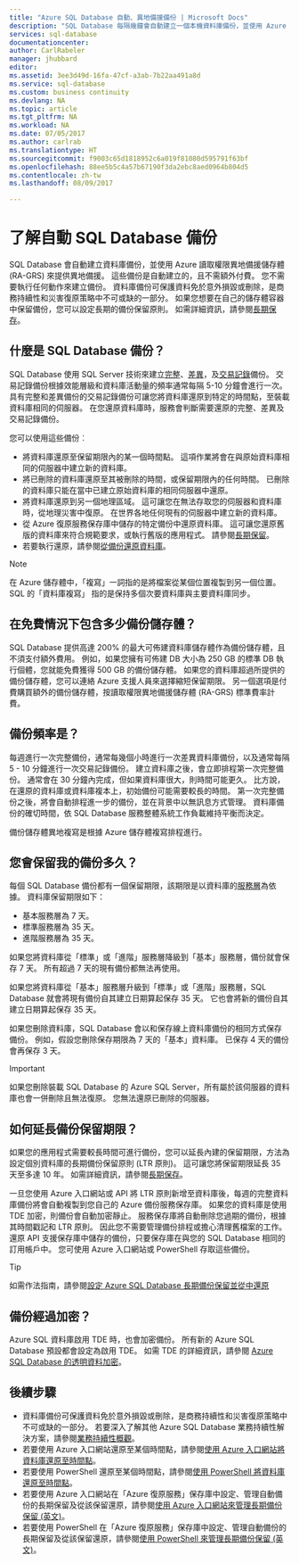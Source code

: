 ```yaml
---
title: "Azure SQL Database 自動、異地備援備份 | Microsoft Docs"
description: "SQL Database 每隔幾鐘會自動建立一個本機資料庫備份，並使用 Azure 讀取權限異地備援儲存體來進行異地備援。"
services: sql-database
documentationcenter: 
author: CarlRabeler
manager: jhubbard
editor: 
ms.assetid: 3ee3d49d-16fa-47cf-a3ab-7b22aa491a8d
ms.service: sql-database
ms.custom: business continuity
ms.devlang: NA
ms.topic: article
ms.tgt_pltfrm: NA
ms.workload: NA
ms.date: 07/05/2017
ms.author: carlrab
ms.translationtype: HT
ms.sourcegitcommit: f9003c65d1818952c6a019f81080d595791f63bf
ms.openlocfilehash: 88ee5b5c4a57b67190f3da2ebc8aed0964b804d5
ms.contentlocale: zh-tw
ms.lasthandoff: 08/09/2017

---
```

# <a name="learn-about-automatic-sql-database-backups"></a>了解自動 SQL Database 備份

SQL Database 會自動建立資料庫備份，並使用 Azure 讀取權限異地備援儲存體 (RA-GRS) 來提供異地備援。 這些備份是自動建立的，且不需額外付費。 您不需要執行任何動作來建立備份。 資料庫備份可保護資料免於意外損毀或刪除，是商務持續性和災害復原策略中不可或缺的一部分。 如果您想要在自己的儲存體容器中保留備份，您可以設定長期的備份保留原則。 如需詳細資訊，請參閱[長期保存](sql-database-long-term-retention.md)。

## <a name="what-is-a-sql-database-backup"></a>什麼是 SQL Database 備份？

SQL Database 使用 SQL Server 技術來建立[完整](https://msdn.microsoft.com/library/ms186289.aspx)、[差異](https://msdn.microsoft.com/library/ms175526.aspx)，及[交易記錄](https://msdn.microsoft.com/library/ms191429.aspx)備份。 交易記錄備份根據效能層級和資料庫活動量的頻率通常每隔 5-10 分鐘會進行一次。 具有完整和差異備份的交易記錄備份可讓您將資料庫還原到特定的時間點，至裝載資料庫相同的伺服器。 在您還原資料庫時，服務會判斷需要還原的完整、差異及交易記錄備份。


您可以使用這些備份︰

* 將資料庫還原至保留期限內的某一個時間點。 這項作業將會在與原始資料庫相同的伺服器中建立新的資料庫。
* 將已刪除的資料庫還原至其被刪除的時間，或保留期限內的任何時間。 已刪除的資料庫只能在當中已建立原始資料庫的相同伺服器中還原。
* 將資料庫還原到另一個地理區域。 這可讓您在無法存取您的伺服器和資料庫時，從地理災害中復原。 在世界各地任何現有的伺服器中建立新的資料庫。 
* 從 Azure 復原服務保存庫中儲存的特定備份中還原資料庫。 這可讓您還原舊版的資料庫來符合規範要求，或執行舊版的應用程式。 請參閱[長期保留](sql-database-long-term-retention.md)。
* 若要執行還原，請參閱[從備份還原資料庫](sql-database-recovery-using-backups.md)。

> [!NOTE]
> 在 Azure 儲存體中，「複寫」一詞指的是將檔案從某個位置複製到另一個位置。 SQL 的「資料庫複寫」  指的是保持多個次要資料庫與主要資料庫同步。 
> 

## <a name="how-much-backup-storage-is-included-at-no-cost"></a>在免費情況下包含多少備份儲存體？
SQL Database 提供高達 200% 的最大可佈建資料庫儲存體作為備份儲存體，且不須支付額外費用。 例如，如果您擁有可佈建 DB 大小為 250 GB 的標準 DB 執行個體，您就能免費獲得 500 GB 的備份儲存體。 如果您的資料庫超過所提供的備份儲存體，您可以連絡 Azure 支援人員來選擇縮短保留期限。 另一個選項是付費購買額外的備份儲存體，按讀取權限異地備援儲存體 (RA-GRS) 標準費率計費。 

## <a name="how-often-do-backups-happen"></a>備份頻率是？
每週進行一次完整備份，通常每幾個小時進行一次差異資料庫備份，以及通常每隔 5 - 10 分鐘進行一次交易記錄備份。 建立資料庫之後，會立即排程第一次完整備份。 通常會在 30 分鐘內完成，但如果資料庫很大，則時間可能更久。 比方說，在還原的資料庫或資料庫複本上，初始備份可能需要較長的時間。 第一次完整備份之後，將會自動排程進一步的備份，並在背景中以無訊息方式管理。 資料庫備份的確切時間，依 SQL Database 服務整體系統工作負載維持平衡而決定。 

備份儲存體異地複寫是根據 Azure 儲存體複寫排程進行。

## <a name="how-long-do-you-keep-my-backups"></a>您會保留我的備份多久？
每個 SQL Database 備份都有一個保留期限，該期限是以資料庫的[服務層](sql-database-service-tiers.md)為依據。 資料庫保留期限如下：


* 基本服務層為 7 天。
* 標準服務層為 35 天。
* 進階服務層為 35 天。

如果您將資料庫從「標準」或「進階」服務層降級到「基本」服務層，備份就會保存 7 天。 所有超過 7 天的現有備份都無法再使用。 

如果您將資料庫從「基本」服務層升級到「標準」或「進階」服務層，SQL Database 就會將現有備份自其建立日期算起保存 35 天。 它也會將新的備份自其建立日期算起保存 35 天。

如果您刪除資料庫，SQL Database 會以和保存線上資料庫備份的相同方式保存備份。 例如，假設您刪除保存期限為 7 天的「基本」資料庫。 已保存 4 天的備份會再保存 3 天。

> [!IMPORTANT]
> 如果您刪除裝載 SQL Database 的 Azure SQL Server，所有屬於該伺服器的資料庫也會一併刪除且無法復原。 您無法還原已刪除的伺服器。
> 

## <a name="how-to-extend-the-backup-retention-period"></a>如何延長備份保留期限？
如果您的應用程式需要較長時間可進行備份，您可以延長內建的保留期限，方法為設定個別資料庫的長期備份保留原則 (LTR 原則)。 這可讓您將保留期限延長 35 天至多達 10 年。 如需詳細資訊，請參閱[長期保存](sql-database-long-term-retention.md)。

一旦您使用 Azure 入口網站或 API 將 LTR 原則新增至資料庫後，每週的完整資料庫備份將會自動複製到您自己的 Azure 備份服務保存庫。 如果您的資料庫是使用 TDE 加密，則備份會自動加密靜止。  服務保存庫將自動刪除您過期的備份，根據其時間戳記和 LTR 原則。  因此您不需要管理備份排程或擔心清理舊檔案的工作。 還原 API 支援保存庫中儲存的備份，只要保存庫在與您的 SQL Database 相同的訂用帳戶中。 您可使用 Azure 入口網站或 PowerShell 存取這些備份。

> [!TIP]
> 如需作法指南，請參閱[設定 Azure SQL Database 長期備份保留並從中還原](sql-database-long-term-backup-retention-configure.md)
>

## <a name="are-backups-encrypted"></a>備份經過加密？

Azure SQL 資料庫啟用 TDE 時，也會加密備份。 所有新的 Azure SQL Database 預設都會設定為啟用 TDE。 如需 TDE 的詳細資訊，請參閱 [Azure SQL Database 的透明資料加密](https://docs.microsoft.com/sql/relational-databases/security/encryption/transparent-data-encryption-with-azure-sql-database)。

## <a name="next-steps"></a>後續步驟

- 資料庫備份可保護資料免於意外損毀或刪除，是商務持續性和災害復原策略中不可或缺的一部分。 若要深入了解其他 Azure SQL Database 業務持續性解決方案，請參閱[業務持續性概觀](sql-database-business-continuity.md)。
- 若要使用 Azure 入口網站還原至某個時間點，請參閱[使用 Azure 入口網站將資料庫還原至時間點](sql-database-recovery-using-backups.md)。
- 若要使用 PowerShell 還原至某個時間點，請參閱[使用 PowerShell 將資料庫還原至時間點](scripts/sql-database-restore-database-powershell.md)。
- 若要使用 Azure 入口網站在「Azure 復原服務」保存庫中設定、管理自動備份的長期保留及從該保留還原，請參閱[使用 Azure 入口網站來管理長期備份保留 (英文)](sql-database-long-term-backup-retention-configure.md)。
- 若要使用 PowerShell 在「Azure 復原服務」保存庫中設定、管理自動備份的長期保留及從該保留還原，請參閱[使用 PowerShell 來管理長期備份保留 (英文)](sql-database-long-term-backup-retention-configure.md)。


